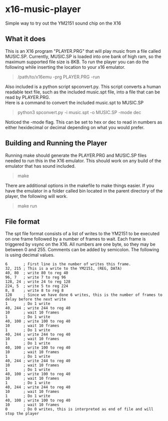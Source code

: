 # x16-music-player
Simple way to try out the YM2151 sound chip on the X16


## What it does
This is an X16 program "PLAYER.PRG" that will play music from a file called MUSIC.SP.
Currently, MUSIC.SP is loaded into one bank of high ram, so the maximum supported file size is 8KB.
To run the player you can do the following while inserting the location to your x16 emulator.
> /path/to/x16emu -prg PLAYER.PRG -run

Also included is a python script spconvert.py.  This script converts a human readable text file, such as the included music.spt file, into a file that can be read by PLAYER.PRG.  
Here is a command to convert the included music.spt to MUSIC.SP
>python3 spconvert.py -i music.spt -o MUSIC.SP -mode dec

Noticed the -mode flag.  This can be set to hex or dec to read in numbers as either hexidecimal or decimal depending on what you would prefer.

## Building and Running the Player

Running make should generate the PLAYER.PRG and MUSIC.SP files needed to run this in the X16 emulator.  This should work on any build of the emulator that has sound included.
>make

There are additional options in the makefile to make things easier.  If you have the emulator in a folder called bin located in the parent directory of the player, the following will work.
>make run

## File format
The spt file format consists of a list of writes to the YM2151 to be executed on one frame followed by a number of frames to wait.  Each frame is triggered by vsync on the X16.  All numbers are one byte, so they may be between 0 and 255.
Comments can be added by semicolon.  The following is using decimal values.
```
6       ; First line is the number of writes this frame.
32, 215 ; This is a write to the YM2151, (REG, DATA)
40, 80  ; write 80 to reg 40
96, 7   ; write 7 to reg 96
128, 24	; write 24 to reg 128
224, 5	; write 5 to reg 224
8, 8    ; write 8 to reg 8
128     ; Since we have done 6 writes, this is the number of frames to delay before the next write
1       ; Do 1 write
40, 244 ; write 244 to reg 40
10      ; wait 10 frames
1       ; Do 1 write
40, 100 ; write 100 to reg 40
10      ; wait 10 frames
1       ; Do 1 write
40, 244 ; write 244 to reg 40
10      ; wait 10 frames
1       ; Do 1 write
40, 100 ; write 100 to reg 40
10      ; wait 10 frames
1       ; Do 1 write
40, 244 ; write 244 to reg 40
10      ; wait 10 frames
1       ; Do 1 write
40, 100 ; write 100 to reg 40
10      ; wait 10 frames
1       ; Do 1 write
40, 244 ; write 244 to reg 40
10      ; wait 10 frames
1       ; Do 1 write
40, 100 ; write 100 to reg 40
10      ; wait 10 frames
0       ; Do 0 writes, this is interpreted as end of file and will stop the player
```
